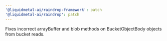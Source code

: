 ```yaml
---
'@liquidmetal-ai/raindrop-framework': patch
'@liquidmetal-ai/raindrop': patch
---
```


Fixes incorrect arrayBuffer and blob methods on BucketObjectBody objects from bucket reads.
